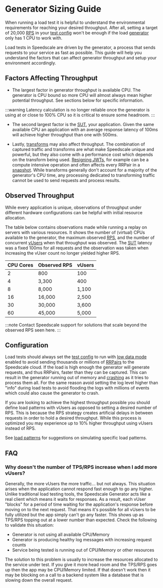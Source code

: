 # Generator Sizing Guide

When running a load test it is helpful to understand the environmental requirements for reaching your desired
throughput.  After all, setting a target of 20,000 [RPS](/reference/glossary.md#requests-per-second) in your
[test config](/reference/glossary.md#test-config) won't be enough if the load
[generator](/reference/glossary.md#generator) only has 1 CPU to work with.

Load tests in Speedscale are driven by the generator, a process that sends requests to your service as fast as
possible. This guide will help you understand the factors that can affect generator throughput and setup your
environment accordingly.

## Factors Affecting Throughput

- The largest factor in generator throughput is available CPU. The generator is CPU bound so more CPU will
  almost always mean higher potential throughput. See sections below for specific information.

:::warning
Latency calculation is no longer reliable once the generator is using at or close to 100% CPU so it is
critical to ensure some headroom.
:::

- The second largest factor is the [SUT](/reference/glossary.md#sut), your application.  Given the same
  available CPU an application with an average response latency of 100ms will achieve higher throughput than
one with 500ms.

- Lastly, [transforms](/reference/glossary.md#transform) may also affect throughput.  The combination of
  captured traffic and transforms are what make Speedscale unique and powerful, but they also come with a
performance cost which depends on the transform being used.  [Resigning
JWTs](/reference/transform-traffic/transforms/jwt_resign/), for example can be a compute intensive operation
and often affects every RRPair in a [snapshot](/reference/glossary.md#snapshot).  While transforms generally
don't account for a majority of the generator's CPU time, any processing dedicated to transforming traffic
cannot be used to send requests and process results.

## Observed Throughput

While every application is unique, observations of throughput under different hardware configurations can be
helpful with initial resource allocation.

The table below contains observations made while running a replay on servers with various resources.  It shows
the number of (virtual) CPUs available to the generator, the maximum observed
[RPS](/reference/glossary.md#requests-per-second), and the number of concurrent
[vUsers](/reference/glossary.md#vuser) when that throughput was observed.  The
[SUT](/reference/glossary.md#sut) latency was a fixed 100ms for all requests and the observation was taken
when increasing the vUser count no longer yielded higher RPS.

<!-- Speedscale editor: changes to this table MUST be reflected in the kraken tests at validation_scripts/generator_perf_sla/ -->
| CPU Cores | Observed RPS | vUsers |
| --------- | ------------ | ------ |
| 2         | 800          | 100    |
| 4         | 3,300        | 400    |
| 8         | 8,000        | 1,100  |
| 16        | 16,000       | 2,500  |
| 30        | 30,000       | 3,600  |
| 60        | 45,000       | 5,000  |
<!-- Speedscale editor: changes to this table MUST be reflected in the kraken tests at validation_scripts/generator_perf_sla/ -->

:::note
Contact Speedscale support for solutions that scale beyond the observed RPS seen here.
:::

## Configuration

Load tests should always set the [test config](/reference/glossary.md#test-config) to run with [low data
mode](/reference/glossary.md#low-data-mode) enabled to avoid sending thousands or millions of
[RRPairs](/reference/glossary.md#rrpair) to the Speedscale cloud.  If the load is high enough the generator
will generate requests, and thus RRPairs, faster than they can be captured.  This can result in the generator
running out of memory and [crashing](/reference/faq/#communication-with-the-generator-was-lost-during-replay)
as it tries to process them all. For the same reason avoid setting the log level higher than "info" during
load tests to avoid flooding the logs with millions of events which could also cause the generator to crash.

If you are looking to achieve the highest throughput possible you should define load patterns with vUsers as
opposed to setting a desired number of RPS.  This is because the RPS strategy creates artificial delays in
between requests in order to hold a desired throughput.  While this process is optimized you may experience up
to 10% higher throughput using vUsers instead of RPS.

See [load patterns](/guides/load-patterns/) for suggestions on simulating specific load patterns.

## FAQ

### Why doesn't the number of TPS/RPS increase when I add more vUsers?

Generally, the more vUsers the more traffic... but not always. This situation arises when the application
cannot respond fast enough to go any higher. Unlike traditional load testing tools, the Speedscale Generator
acts like a real client which means it waits for responses. As a result, each vUser "blocks" for a period of
time waiting for the application's response before moving on to the next request. That means it's possible for
all vUsers to be fully utilized but the app simply can't go any faster. This shows up as TPS/RPS topping out
at a lower number than expected. Check the following to validate this situation:

* Generator is not using all available CPU/Memory
* Generator is producing healthy log messages with increasing request counts
* Service being tested is running out of CPU/Memory or other resources

The solution to this problem is usually to increase the resources allocated to the service under test. If you
give it more head room and the TPS/RPS goes up then the app may be CPU/Memory limited. If that doesn't work
then it may be blocking on a call to a backend system like a database that is slowing down the overall
request.
